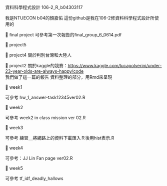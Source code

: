 資料科學程式設計
106-2_R_b04303117


我是NTUECON b04的顏嘉佑
這份github是我在106-2修資料科學程式設計所使用的

:school_satchel:
final project
可參考第一次報告的final_group_6_0614.pdf

:school_satchel:
project5

:school_satchel:
project4
關於判別台灣和大陸人

:school_satchel:
project2
關於kaggle的競賽：https://www.kaggle.com/lucapolverini/under-23-year-olds-are-always-happy/code  
我們做了這一篇的報告
資料整理的部分，用Rmd來呈現


:school_satchel:
week1

可參考 hw_1_answer-task12345ver02.R

:school_satchel:
week2


可參考 week2 in class mission ver 02.R

:school_satchel:
week3

可參考 練習＿將網路上的資料下載匯入Ｒ後用hist表示.R

:school_satchel:
week4

可參考：JJ Lin Fan page ver02.R

:school_satchel:
week5

可參考 tf_idf_deadly_hallows 






